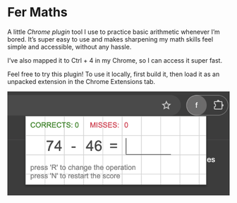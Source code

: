 # Fer Maths

A little *Chrome plugin* tool I use to practice basic arithmetic whenever I’m bored. It’s super easy to use and makes sharpening my math skills feel simple and accessible, without any hassle.

I’ve also mapped it to Ctrl + 4 in my Chrome, so I can access it super fast.

Feel free to try this plugin! To use it locally, first build it, then load it as an unpacked extension in the Chrome Extensions tab.

![example image](./assets/plugin.png)
